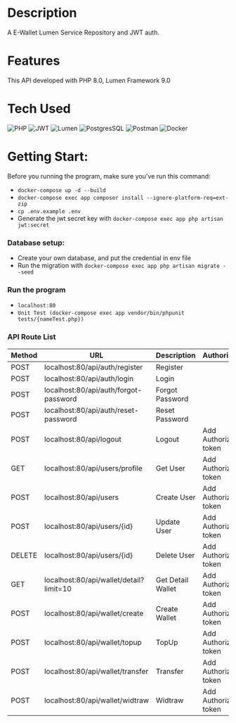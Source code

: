 # Description
A E-Wallet Lumen Service Repository and JWT auth.

# Features
This API developed with PHP 8.0, Lumen Framework 9.0
 
# Tech Used
 ![PHP](https://img.shields.io/badge/php-%23777BB4.svg?style=for-the-badge&logo=php&logoColor=white) ![JWT](https://img.shields.io/badge/JWT-black?style=for-the-badge&logo=JSON%20web%20tokens) ![Lumen](https://img.shields.io/badge/lumen-%23FF2D20.svg?style=for-the-badge&logo=lumen&logoColor=white) ![PostgresSQL](https://img.shields.io/badge/postgresql-%23316192.svg?&style=for-the-badge&logo=postgresql&logoColor=white) ![Postman](https://img.shields.io/badge/Postman-FF6C37?style=for-the-badge&logo=postman&logoColor=white) ![Docker](https://img.shields.io/badge/docker-%230db7ed.svg?style=for-the-badge&logo=docker&logoColor=white)
      
# Getting Start:
Before you running the program, make sure you've run this command:
- `docker-compose up -d --build`
- `docker-compose exec app composer install --ignore-platform-req=ext-zip`
-  `cp .env.example .env`
-  Generate the jwt secret key with `docker-compose exec app php artisan jwt:secret`

### Database setup:
- Create your own database, and put the credential in env file
- Run the migration with `docker-compose exec app php artisan migrate --seed`

### Run the program
- `localhost:80`
- `Unit Test (docker-compose exec app vendor/bin/phpunit tests/{nameTest.php})`

### API Route List
| Method | URL                                      | Description           | Authorization           |         
| ------ | ---------------------------------------- | --------------------- | ------------------------|
| POST   | localhost:80/api/auth/register           | Register              |                         |
| POST   | localhost:80/api/auth/login              | Login                 |                         |
| POST   | localhost:80/api/auth/forgot-password    | Forgot Password       |                         |
| POST   | localhost:80/api/auth/reset-password     | Reset Password        |                         |
| POST   | localhost:80/api/logout                  | Logout                | Add Authorization token |
| GET    | localhost:80/api/users/profile           | Get User              | Add Authorization token |
| POST   | localhost:80/api/users                   | Create User           | Add Authorization token |
| POST   | localhost:80/api/users/{id}              | Update User           | Add Authorization token |
| DELETE | localhost:80/api/users/{id}              | Delete User           | Add Authorization token |
| GET    | localhost:80/api/wallet/detail?limit=10  | Get Detail Wallet     | Add Authorization token | 
| POST   | localhost:80/api/wallet/create           | Create Wallet         | Add Authorization token |
| POST   | localhost:80/api/wallet/topup            | TopUp                 | Add Authorization token |
| POST   | localhost:80/api/wallet/transfer         | Transfer              | Add Authorization token |
| POST   | localhost:80/api/wallet/widtraw          | Widtraw               | Add Authorization token |



